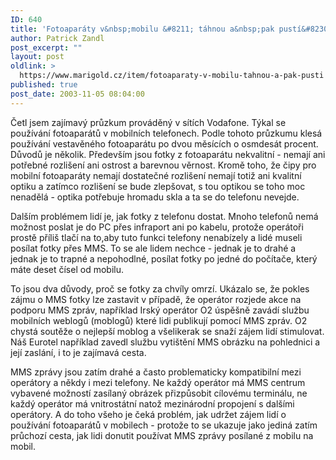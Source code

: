 ```yaml
---
ID: 640
title: 'Fotoaparáty v&nbsp;mobilu &#8211; táhnou a&nbsp;pak pustí&#8230;'
author: Patrick Zandl
post_excerpt: ""
layout: post
oldlink: >
  https://www.marigold.cz/item/fotoaparaty-v-mobilu-tahnou-a-pak-pusti
published: true
post_date: 2003-11-05 08:04:00
---
```

<p>
Četl jsem zajímavý průzkum prováděný v sítích Vodafone. Týkal se používání fotoaparátů v mobilních telefonech. Podle tohoto průzkumu klesá používání vestavěného fotoaparátu po dvou měsících o osmdesát procent. Důvodů je několik. Především jsou fotky z fotoaparátu nekvalitní - nemají ani potřebné rozlišení ani ostrost a barevnou věrnost. Kromě toho, že čipy pro mobilní fotoaparáty nemají dostatečné rozlišení nemají totiž ani kvalitní optiku a zatímco rozlišení se bude zlepšovat, s tou optikou se toho moc nenadělá - optika potřebuje hromadu skla a ta se do telefonu nevejde. </p>

<p>
Dalším problémem lidí je, jak fotky z telefonu dostat. Mnoho telefonů nemá možnost poslat je do PC přes infraport ani po kabelu, protože operátoři prostě příliš tlačí na to,aby tuto funkci telefony nenabízely a lidé museli posílat fotky přes MMS. To se ale lidem nechce - jednak je to drahé a jednak je to trapné a nepohodlné, posílat fotky po jedné do počítače, který máte deset čísel od mobilu.</p>

<p>
To jsou dva důvody, proč se fotky za chvíly omrzí. Ukázalo se, že pokles zájmu o MMS fotky lze zastavit v případě, že operátor rozjede akce na podporu MMS zpráv, například Irský operátor O2 úspěšně zavádí službu mobilních weblogů (moblogů) které lidi publikují pomocí MMS zpráv. O2 chystá soutěže o nejlepší moblog a všelikerak se snaží zájem lidí stimulovat. Náš Eurotel například zavedl službu vytištění MMS obrázku na pohlednici a její zaslání, i to je zajímavá cesta. </p>

<p>
MMS zprávy jsou zatím drahé a často problematicky kompatibilní mezi operátory a někdy i mezi telefony. Ne každý operátor má MMS centrum vybavené možností zasílaný obrázek přizpůsobit cílovému terminálu, ne každý operátor má vnitrostátní natož mezinárodní propojení s dalšími operátory. A do toho všeho je čeká problém, jak udržet zájem lidí o používání fotoaparátů v mobilech - protože to se ukazuje jako jediná zatím průchozí cesta, jak lidi donutit používat MMS zprávy posílané z mobilu na mobil.</p>
